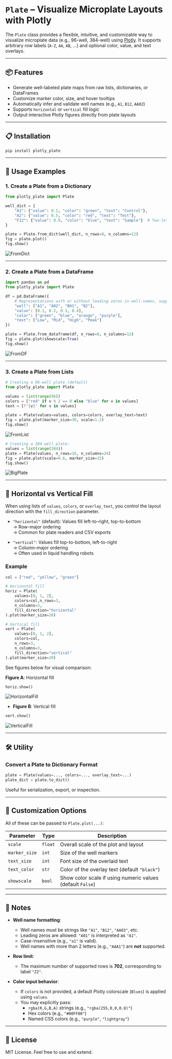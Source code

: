 # `Plate` – Visualize Microplate Layouts with Plotly

The `Plate` class provides a flexible, intuitive, and customizable way to visualize microplate data (e.g., 96-well, 384-well) using [Plotly](https://plotly.com/python/). It supports arbitrary row labels (`A-Z`, `AA`, `AB`, ...) and optional color, value, and text overlays.

---

## 📦 Features

- Generate well-labeled plate maps from raw lists, dictionaries, or DataFrames
- Customize marker color, size, and hover tooltips
- Automatically infer and validate well names (e.g., `A1`, `B12`, `AA02`)
- Supports `horizontal` or `vertical` fill logic
- Output interactive Plotly figures directly from plate layouts

---

## 📋 Installation

```bash
pip install plotly_plate
```

---

## 🔧 Usage Examples

### 1. Create a Plate from a Dictionary

```python
from plotly_plate import Plate

well_dict = {
    "A1": {"value": 0.1, "color": "green", "text": "Control"},
    "A2": {"value": 0.5, "color": "red", "text": "Test"},
    "F12": {"value": 0.9, "color": "blue", "text": "Sample"}  # Two-letter rows supported
}

plate = Plate.from_dict(well_dict, n_rows=8, n_columns=12)
fig = plate.plot()
fig.show()
```

![FromDict](assets/from_dict.png)

---

### 2. Create a Plate from a DataFrame

```python
import pandas as pd
from plotly_plate import Plate

df = pd.DataFrame({
    # Representations with or without leading zeros in well-names, supported.
    "well": ["A1", "A02", "B01", "B2"], 
    "value": [0.1, 0.2, 0.3, 0.4],
    "color": ["green", "blue", "orange", "purple"],
    "text": ["Low", "Mid", "High", "Peak"]
})

plate = Plate.from_dataframe(df, n_rows=8, n_columns=12)
fig = plate.plot(showscale=True)
fig.show()
```

![FromDF](assets/from_df.png)

---

### 3. Create a Plate from Lists

```python
# Creating a 96-well plate (default)
from plotly_plate import Plate

values = list(range(96))
colors = ["red" if v % 2 == 0 else "blue" for v in values]
text = [f"{v}" for v in values]

plate = Plate(values=values, colors=colors, overlay_text=text)
fig = plate.plot(marker_size=30, scale=1.2)
fig.show()
```

![FromList](assets/from_list.png)


```python
# Creating a 384-well plate: 
values = list(range(384))
plate = Plate(values, n_rows=16, n_columns=24) 
fig = plate.plot(scale=0.6, marker_size=15)
fig.show() 

```

![BigPlate](assets/big_plate.png)

---

## 🔄 Horizontal vs Vertical Fill

When using lists of `values`, `colors`, or `overlay_text`, you control the layout direction with the `fill_direction` parameter.

- `"horizontal"` (default): Values fill left-to-right, top-to-bottom  
  → Row-major ordering  
  → Common for plate readers and CSV exports

- `"vertical"`: Values fill top-to-bottom, left-to-right  
  → Column-major ordering  
  → Often used in liquid handling robots

### Example

```python
col = ["red", "yellow", "green"]

# Horizontal fill
horiz = Plate(
    values=[0, 1, 2], 
    colors=col,n_rows=3, 
    n_columns=3, 
    fill_direction="horizontal"
).plot(marker_size=20)

# Vertical fill
vert = Plate(
    values=[0, 1, 2], 
    colors=col,
    n_rows=3,
    n_columns=3, 
    fill_direction="vertical"
).plot(marker_size=20)
```

See figures below for visual comparison:

**Figure A**: Horizontal fill

```python
horiz.show()
```

![HorizontalFill](assets/horiz.png)

- **Figure B**: Vertical fill 

```python
vert.show()
```

![VerticalFill](assets/vert.png)

---

## 🛠️ Utility

### Convert a Plate to Dictionary Format

```python
plate = Plate(values=..., colors=..., overlay_text=...)
plate_dict = plate.to_dict()
```

Useful for serialization, export, or inspection.

---

## 🎨 Customization Options

All of these can be passed to `Plate.plot(...)`:

| Parameter         | Type      | Description                                                  |
|------------------|-----------|--------------------------------------------------------------|
| `scale`          | `float`   | Overall scale of the plot and layout                         |
| `marker_size`    | `int`     | Size of the well markers                                     |
| `text_size`      | `int`     | Font size of the overlaid text                               |
| `text_color`     | `str`     | Color of the overlay text (default `"black"`)               |
| `showscale`      | `bool`    | Show color scale if using numeric values (default `False`)  |

---

## 📝 Notes

- **Well name formatting**:
  - Well names must be strings like `"A1"`, `"B12"`, `"AA03"`, etc.
  - Leading zeros are allowed: `"A01"` is interpreted as `"A1"`.
  - Case-insensitive (e.g., `"a1"` is valid).
  - Well names with more than 2 letters (e.g., `"AAA1"`) are **not** supported.

- **Row limit**:
  - The maximum number of supported rows is **702**, corresponding to label `"ZZ"`.

- **Color input behavior**:
  - If `colors` is not provided, a default Plotly colorscale (`Blues`) is applied using `values`.
  - You may explicitly pass:
    - `rgba(R,G,B,A)` strings (e.g., `"rgba(255,0,0,0.8)"`)
    - Hex colors (e.g., `"#00FF00"`)
    - Named CSS colors (e.g., `"purple"`, `"lightgray"`)

---

## 📜 License

MIT License. Feel free to use and extend.
